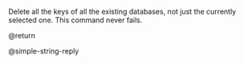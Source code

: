 Delete all the keys of all the existing databases, not just the currently
selected one.
This command never fails.

@return

@simple-string-reply
